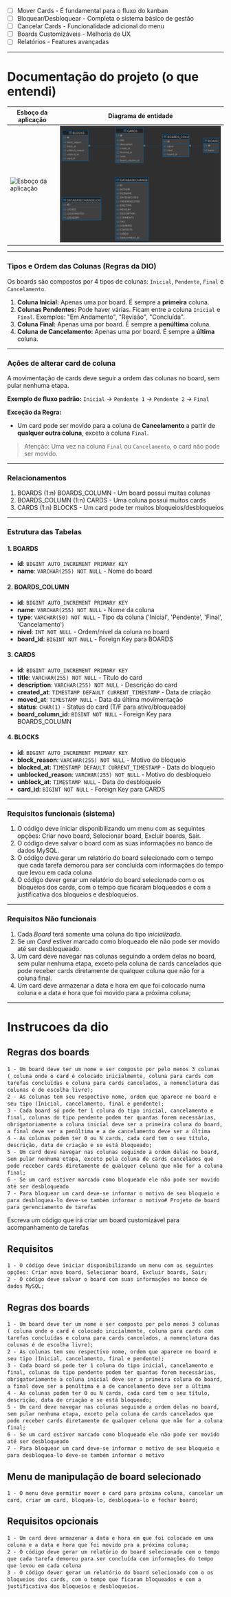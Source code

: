- [ ] Mover Cards - É fundamental para o fluxo do kanban
- [ ] Bloquear/Desbloquear - Completa o sistema básico de gestão
- [ ] Cancelar Cards - Funcionalidade adicional do menu
- [ ] Boards Customizáveis - Melhoria de UX
- [ ] Relatórios - Features avançadas

---

# Documentação do projeto (o que entendi)

| Esboço da aplicação                                   | Diagrama de entidade                 |
|-------------------------------------------------------|--------------------------------------|
| ![Esboço da aplicação](./template/desenho.drawio.svg) | ![Diagrama](./template/board_db.png) |

---

### Tipos e Ordem das Colunas (Regras da DIO)
Os boards são compostos por 4 tipos de colunas: `Inicial`, `Pendente`, `Final` e `Cancelamento`.

1.  **Coluna Inicial:** Apenas uma por board. É sempre a **primeira** coluna.
2.  **Colunas Pendentes:** Pode haver várias. Ficam entre a coluna `Inicial` e `Final`. Exemplos: "Em Andamento", "Revisão", "Concluída".
3.  **Coluna Final:** Apenas uma por board. É sempre a **penúltima** coluna.
4.  **Coluna de Cancelamento:** Apenas uma por board. É sempre a **última** coluna.

---

### Ações de alterar card de coluna
A movimentação de cards deve seguir a ordem das colunas no board, sem pular nenhuma etapa.

**Exemplo de fluxo padrão:**
`Inicial` -> `Pendente 1` -> `Pendente 2` -> `Final`

**Exceção da Regra:**
*   Um card pode ser movido para a coluna de **Cancelamento** a partir de **qualquer outra coluna**, exceto a coluna `Final`.

> Atenção: Uma vez na coluna `Final` ou `Cancelamento`, o card não pode ser movido.

---

### Relacionamentos
1. BOARDS (1:n) BOARDS_COLUMN - Um board possui muitas colunas
2. BOARDS_COLUMN (1:n) CARDS - Uma coluna possui muitos cards
3. CARDS (1:n) BLOCKS - Um card pode ter muitos bloqueios/desbloqueios

---

### Estrutura das Tabelas

#### 1. BOARDS
- **id**: `BIGINT AUTO_INCREMENT PRIMARY KEY`
- **name**: `VARCHAR(255) NOT NULL` - Nome do board

#### 2. BOARDS_COLUMN
- **id**: `BIGINT AUTO_INCREMENT PRIMARY KEY`
- **name**: `VARCHAR(255) NOT NULL` - Nome da coluna
- **type**: `VARCHAR(50) NOT NULL` - Tipo da coluna ('Inicial', 'Pendente', 'Final', 'Cancelamento')
- **nivel**: `INT NOT NULL` - Ordem/nível da coluna no board
- **board_id**: `BIGINT NOT NULL` - Foreign Key para BOARDS

#### 3. CARDS
- **id**: `BIGINT AUTO_INCREMENT PRIMARY KEY`
- **title**: `VARCHAR(255) NOT NULL` - Título do card
- **description**: `VARCHAR(255) NOT NULL` - Descrição do card
- **created_at**: `TIMESTAMP DEFAULT CURRENT_TIMESTAMP` - Data de criação
- **moved_at**: `TIMESTAMP NULL` - Data da última movimentação
- **status**: `CHAR(1)` - Status do card (T/F para ativo/bloqueado)
- **board_column_id**: `BIGINT NOT NULL` - Foreign Key para BOARDS_COLUMN

#### 4. BLOCKS
- **id**: `BIGINT AUTO_INCREMENT PRIMARY KEY`
- **block_reason**: `VARCHAR(255) NOT NULL` - Motivo do bloqueio
- **blocked_at**: `TIMESTAMP DEFAULT CURRENT_TIMESTAMP` - Data do bloqueio
- **unblocked_reason**: `VARCHAR(255) NOT NULL` - Motivo do desbloqueio
- **unblock_at**: `TIMESTAMP NULL` - Data do desbloqueio
- **card_id**: `BIGINT NOT NULL` - Foreign Key para CARDS

---

### Requisitos funcionais (sistema)
1. O código deve iniciar disponibilizando um menu com as seguintes opções: Criar novo board, Selecionar board, Excluir boards, Sair.
2. O código deve salvar o board com as suas informações no banco de dados MySQL.
3. O código deve gerar um relatório do board selecionado com o tempo que cada tarefa demorou para ser concluída com informações do tempo que levou em cada coluna 
4. O código dever gerar um relatório do board selecionado com o os bloqueios dos cards, com o tempo que ficaram bloqueados e com a justificativa dos bloqueios e desbloqueios.

---

### Requisitos Não funcionais
1. Cada *Board* terá somente uma coluna do tipo *inicializada*.
2. Se um *Card* estiver marcado como bloqueado ele não pode ser movido até ser desbloqueado.
3. Um card deve navegar nas colunas seguindo a ordem delas no board, sem pular nenhuma etapa, exceto pela coluna de cards cancelados que pode receber cards diretamente de qualquer coluna que não for a coluna final.
4. Um card deve armazenar a data e hora em que foi colocado numa coluna e a data e hora que foi movido para a próxima coluna;

---

# Instrucoes da dio

## Regras dos boards
    1 - Um board deve ter um nome e ser composto por pelo menos 3 colunas ( coluna onde o card é colocado inicialmente, coluna para cards com tarefas concluídas e coluna para cards cancelados, a nomenclatura das colunas é de escolha livre);
    2 - As colunas tem seu respectivo nome, ordem que aparece no board e seu tipo (Inicial, cancelamento, final e pendente);
    3 - Cada board só pode ter 1 coluna do tipo inicial, cancelamento e final, colunas do tipo pendente podem ter quantas forem necessárias, obrigatoriamente a coluna inicial deve ser a primeira coluna do board, a final deve ser a penúltima e a de cancelamento deve ser a última
    4 - As colunas podem ter 0 ou N cards, cada card tem o seu título, descrição, data de criação e se está bloqueado;
    5 - Um card deve navegar nas colunas seguindo a ordem delas no board, sem pular nenhuma etapa, exceto pela coluna de cards cancelados que pode receber cards diretamente de qualquer coluna que não for a coluna final;
    6 - Se um card estiver marcado como bloqueado ele não pode ser movido até ser desbloqueado
    7 - Para bloquear um card deve-se informar o motivo de seu bloqueio e para desbloquea-lo deve-se também informar o motivo# Projeto de board para gerenciamento de tarefas

Escreva um código que irá criar um board customizável para acompanhamento de tarefas

## Requisitos
    1 - O código deve iniciar disponibilizando um menu com as seguintes opções: Criar novo board, Selecionar board, Excluir boards, Sair;
    2 - O código deve salvar o board com suas informações no banco de dados MySQL;

## Regras dos boards
    1 - Um board deve ter um nome e ser composto por pelo menos 3 colunas ( coluna onde o card é colocado inicialmente, coluna para cards com tarefas concluídas e coluna para cards cancelados, a nomenclatura das colunas é de escolha livre);
    2 - As colunas tem seu respectivo nome, ordem que aparece no board e seu tipo (Inicial, cancelamento, final e pendente);
    3 - Cada board só pode ter 1 coluna do tipo inicial, cancelamento e final, colunas do tipo pendente podem ter quantas forem necessárias, obrigatoriamente a coluna inicial deve ser a primeira coluna do board, a final deve ser a penúltima e a de cancelamento deve ser a última
    4 - As colunas podem ter 0 ou N cards, cada card tem o seu título, descrição, data de criação e se está bloqueado;
    5 - Um card deve navegar nas colunas seguindo a ordem delas no board, sem pular nenhuma etapa, exceto pela coluna de cards cancelados que pode receber cards diretamente de qualquer coluna que não for a coluna final;
    6 - Se um card estiver marcado como bloqueado ele não pode ser movido até ser desbloqueado
    7 - Para bloquear um card deve-se informar o motivo de seu bloqueio e para desbloquea-lo deve-se também informar o motivo

## Menu de manipulação de board selecionado
    1 - O menu deve permitir mover o card para próxima coluna, cancelar um card, criar um card, bloquea-lo, desbloquea-lo e fechar board;

## Requisitos opcionais
    1 - Um card deve armazenar a data e hora em que foi colocado em uma coluna e a data e hora que foi movido pra a próxima coluna;
    2 - O código deve gerar um relatório do board selecionado com o tempo que cada tarefa demorou para ser concluída com informações do tempo que levou em cada coluna
    3 - O código dever gerar um relatório do board selecionado com o os bloqueios dos cards, com o tempo que ficaram bloqueados e com a justificativa dos bloqueios e desbloqueios.